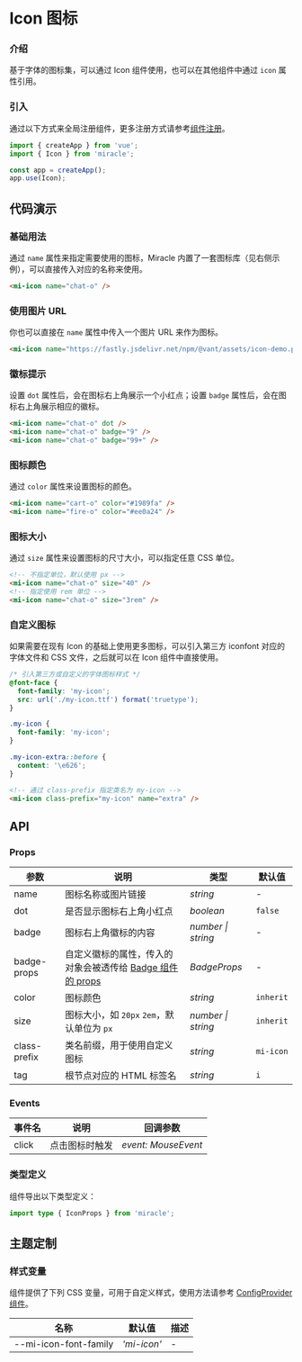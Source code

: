 # Icon 图标

### 介绍

基于字体的图标集，可以通过 Icon 组件使用，也可以在其他组件中通过 `icon` 属性引用。

### 引入

通过以下方式来全局注册组件，更多注册方式请参考[组件注册](#/zh-CN/advanced-usage#zu-jian-zhu-ce)。

```js
import { createApp } from 'vue';
import { Icon } from 'miracle';

const app = createApp();
app.use(Icon);
```

## 代码演示

### 基础用法

通过 `name` 属性来指定需要使用的图标，Miracle 内置了一套图标库（见右侧示例），可以直接传入对应的名称来使用。

```html
<mi-icon name="chat-o" />
```

### 使用图片 URL

你也可以直接在 `name` 属性中传入一个图片 URL 来作为图标。

```html
<mi-icon name="https://fastly.jsdelivr.net/npm/@vant/assets/icon-demo.png" />
```

### 徽标提示

设置 `dot` 属性后，会在图标右上角展示一个小红点；设置 `badge` 属性后，会在图标右上角展示相应的徽标。

```html
<mi-icon name="chat-o" dot />
<mi-icon name="chat-o" badge="9" />
<mi-icon name="chat-o" badge="99+" />
```

### 图标颜色

通过 `color` 属性来设置图标的颜色。

```html
<mi-icon name="cart-o" color="#1989fa" />
<mi-icon name="fire-o" color="#ee0a24" />
```

### 图标大小

通过 `size` 属性来设置图标的尺寸大小，可以指定任意 CSS 单位。

```html
<!-- 不指定单位，默认使用 px -->
<mi-icon name="chat-o" size="40" />
<!-- 指定使用 rem 单位 -->
<mi-icon name="chat-o" size="3rem" />
```

### 自定义图标

如果需要在现有 Icon 的基础上使用更多图标，可以引入第三方 iconfont 对应的字体文件和 CSS 文件，之后就可以在 Icon 组件中直接使用。

```css
/* 引入第三方或自定义的字体图标样式 */
@font-face {
  font-family: 'my-icon';
  src: url('./my-icon.ttf') format('truetype');
}

.my-icon {
  font-family: 'my-icon';
}

.my-icon-extra::before {
  content: '\e626';
}
```

```html
<!-- 通过 class-prefix 指定类名为 my-icon -->
<mi-icon class-prefix="my-icon" name="extra" />
```

## API

### Props

| 参数 | 说明 | 类型 | 默认值 |
| --- | --- | --- | --- |
| name | 图标名称或图片链接 | _string_ | - |
| dot | 是否显示图标右上角小红点 | _boolean_ | `false` |
| badge | 图标右上角徽标的内容 | _number \| string_ | - |
| badge-props | 自定义徽标的属性，传入的对象会被透传给 [Badge 组件的 props](#/zh-CN/badge#props) | _BadgeProps_ | - |
| color | 图标颜色 | _string_ | `inherit` |
| size | 图标大小，如 `20px` `2em`，默认单位为 `px` | _number \| string_ | `inherit` |
| class-prefix | 类名前缀，用于使用自定义图标 | _string_ | `mi-icon` |
| tag | 根节点对应的 HTML 标签名 | _string_ | `i` |

### Events

| 事件名 | 说明           | 回调参数            |
| ------ | -------------- | ------------------- |
| click  | 点击图标时触发 | _event: MouseEvent_ |

### 类型定义

组件导出以下类型定义：

```ts
import type { IconProps } from 'miracle';
```

## 主题定制

### 样式变量

组件提供了下列 CSS 变量，可用于自定义样式，使用方法请参考 [ConfigProvider 组件](#/zh-CN/config-provider)。

| 名称                  | 默认值      | 描述 |
| --------------------- | ----------- | ---- |
| --mi-icon-font-family | _'mi-icon'_ | -    |
